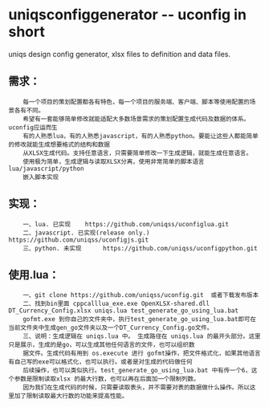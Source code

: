 # uniqsconfiggenerator -- uconfig in short
uniqs design config generator, xlsx files to definition and data files. 

## 需求：
```
    每一个项目的策划配置都各有特色，每一个项目的服务端、客户端、脚本等使用配置的场景各有不同。
    希望有一套能够简单修改就能适配大多数场景需求的策划配置生成代码及数据的体系。uconfig应运而生
    有的人熟悉lua，有的人熟悉javascript，有的人熟悉python。要能让这些人都能简单的修改就能生成想要格式的结构和数据
    从XLSX生成代码。支持任意语言，只需要简单修改一下生成逻辑，就能生成任意语言。
    使用极为简单，生成逻辑与读取XLSX分离，使用非常简单的脚本语言lua/javascript/python
    嵌入脚本实现
```
## 实现：
        一、lua. 已实现    https://github.com/uniqss/uconfiglua.git
        二、javascript. 已实现(release only.)   https://github.com/uniqss/uconfigjs.git
        三、python. 未实现      https://github.com/uniqss/uconfigpython.git
## 使用.lua：
        一、git clone https://github.com/uniqss/uconfig.git  或者下载发布版本
        二、找到bin里面 cppcalllua_exe.exe OpenXLSX-shared.dll DT_Currency_Config.xlsx uniqs.lua test_generate_go_using_lua.bat 
        gofmt.exe 到你自己的文件夹中，执行test_generate_go_using_lua.bat即可在当前文件夹中生成gen_go文件夹以及一个DT_Currency_Config.go文件。
        三、说明：生成逻辑在 uniqs.lua 中。 生成路径在 uniqs.lua 的最开头部分。这里只是展示，生成的是go，可以生成其他任何语言的文件，也可以组织数
        据文件。生成代码有用到 os.execute 进行 gofmt操作，把文件格式化，如果其他语言有自己写的exe可以格式化，也可以执行。或者是对生成的代码做任何
        后续操作，也可以类似执行。test_generate_go_using_lua.bat 中有传一个6，这个参数是限制读取xlsx 的最大行数，也可以再在后面加一个限制列数。
        因为我们在生成代码的时候，只需要读取表头，并不需要对表的数据做什么操作。所以这里加了限制读取最大行数的功能来提高性能。
